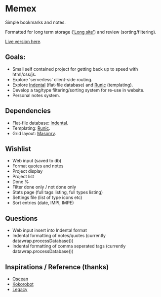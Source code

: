 # Memex

Simple bookmarks and notes.

Formatted for long term storage (['Long site'](https://www.gwern.net/About)) and review (sorting/filtering).

[Live version here](https://kormyen.github.io/Memex/).

## Goals:

- Small self contained project for getting back up to speed with html/css/js.
- Explore 'serverless' client-side routing.
- Explore [Indental](https://wiki.xxiivv.com/#indental) (flat-file database) and [Runic](https://wiki.xxiivv.com/#runic) (templating).
- Develop a tag/type filtering/sorting system for re-use in website.
- Personal notes system.

## Dependencies

- Flat-file database: [Indental](https://wiki.xxiivv.com/#indental).
- Templating: [Runic](https://wiki.xxiivv.com/#runic).
- Grid layout: [Masonry](https://masonry.desandro.com/).

## Wishlist

- Web input (saved to db)
- Format quotes and notes 
- Project display
- Project list
- Done %
- Filter done only / not done only
- Stats page (full tags listing, full types listing)
- Settings file (list of type icons etc)
- Sort entries (date, IMPI, IMPE)

## Questions

- Web input insert into Indental format
- Indental formatting of notes/quotes (currently datawrap.processDatabase())
- Indental formatting of comma seperated tags (currently datawrap.processDatabase())

## Inspirations / Reference (thanks)

- [Oscean](https://github.com/XXIIVV/Oscean)
- [Kokorobot](https://github.com/rekkabell/kokorobot)
- [Legacy](https://github.com/nomand/Legacy)